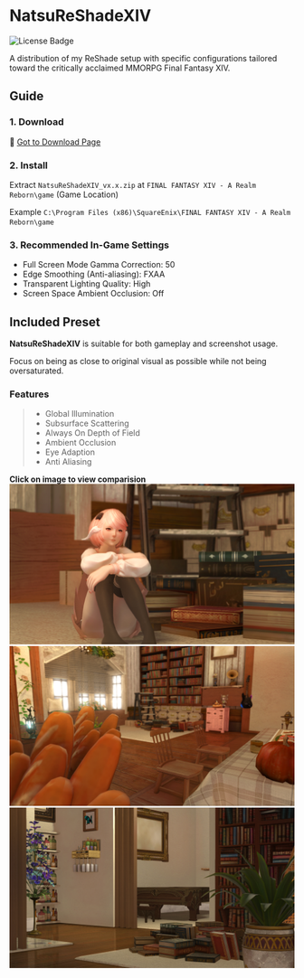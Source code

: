 # NatsuReShadeXIV

![License Badge](https://img.shields.io/badge/license-BSD-green)

A distribution of my ReShade setup with specific configurations tailored toward the critically acclaimed MMORPG Final Fantasy XIV.

## Guide

### 1. Download

📁 [Got to Download Page](https://github.com/NatsumeLS/NatsuReShadeXIV/releases/latest)

### 2. Install

Extract `NatsuReShadeXIV_vx.x.zip` at `FINAL FANTASY XIV - A Realm Reborn\game` (Game Location)

Example `C:\Program Files (x86)\SquareEnix\FINAL FANTASY XIV - A Realm Reborn\game`

### 3. Recommended In-Game Settings

- Full Screen Mode Gamma Correction: 50
- Edge Smoothing (Anti-aliasing): FXAA
- Transparent Lighting Quality: High
- Screen Space Ambient Occlusion: Off

## Included Preset

**NatsuReShadeXIV** is suitable for both gameplay and screenshot usage.

Focus on being as close to original visual as possible while not being oversaturated.

### Features

> - Global Illumination
> - Subsurface Scattering
> - Always On Depth of Field
> - Ambient Occlusion
> - Eye Adaption
> - Anti Aliasing

**Click on image to view comparision**
[![View](Previews/1.png)](https://imgsli.com/MjEwNjk0)
[![View](Previews/2.png)](https://imgsli.com/MjEwNjk2)
[![View](Previews/3.png)](https://imgsli.com/MjEwNjk3)
